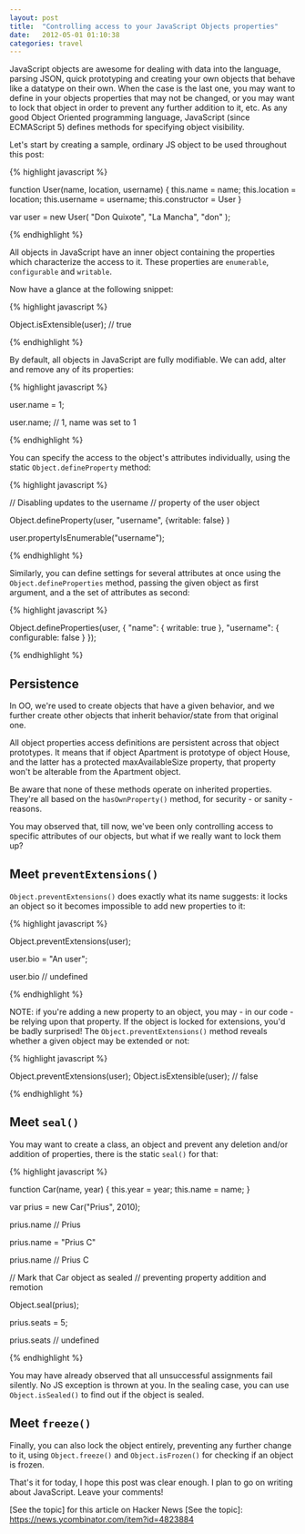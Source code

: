 ```yaml
---
layout: post
title:  "Controlling access to your JavaScript Objects properties"
date:   2012-05-01 01:10:38
categories: travel
---
```


JavaScript objects are awesome for dealing with data into the language, parsing JSON, quick prototyping and creating your own objects that behave like a datatype on their own. When the case is the last one, you may want to define in your objects properties that may not be changed, or you may want to lock that object in order to prevent any further addition to it, etc. As any good Object Oriented programming language, JavaScript (since ECMAScript 5) defines methods for specifying object visibility.

Let's start by creating a sample, ordinary JS object to be used throughout this post:

{% highlight javascript %}

function User(name, location, username) {
  this.name = name;
  this.location = location;
  this.username = username;
  this.constructor = User
}

var user = new User(
  "Don Quixote", "La Mancha", "don"
);

{% endhighlight %}

All objects in JavaScript have an inner object containing the properties which characterize the access to it. These properties are `enumerable`, `configurable` and `writable`.

Now have a glance at the following snippet:

{% highlight javascript %}

Object.isExtensible(user); // true

{% endhighlight %}

By default, all objects in JavaScript are fully modifiable. We can add, alter and remove any of its properties:

{% highlight javascript %}

  user.name = 1;

  user.name; // 1, name was set to 1

{% endhighlight %}

You can specify the access to the object's attributes individually, using the static `Object.defineProperty` method:

{% highlight javascript %}

// Disabling updates to the username
// property of the user object

Object.defineProperty(user,
    "username", {writable: false}
)

user.propertyIsEnumerable("username");

{% endhighlight %}

Similarly, you can define settings for several attributes at once using the `Object.defineProperties` method, passing the given object as first argument, and a the set of attributes as second:

{% highlight javascript %}

Object.defineProperties(user, {
    "name": {
      writable: true
    },
    "username": {
      configurable: false
    }
});

{% endhighlight %}


## Persistence

In OO, we're used to create objects that have a given behavior, and we further create other objects that inherit behavior/state from that original one.

All object properties access definitions are persistent across that object prototypes. It means that if object Apartment is prototype of object House, and the latter has a protected maxAvailableSize property, that property won't be alterable from the Apartment object.

Be aware that none of these methods operate on inherited properties. They're all based on the `hasOwnProperty()` method, for security - or sanity - reasons.

You may observed that, till now, we've been only controlling access to specific attributes of our objects, but what if we really want to lock them up?

## Meet `preventExtensions()`

`Object.preventExtensions()` does exactly what its name suggests: it locks an object so it becomes impossible to add new properties to it:

{% highlight javascript %}

Object.preventExtensions(user);

user.bio = "An user";

user.bio // undefined

{% endhighlight %}

NOTE: if you're adding a new property to an object, you may - in our code - be relying upon that property. If the object is locked for extensions, you'd be badly surprised! The `Object.preventExtensions()` method reveals whether a given object may be extended or not:

{% highlight javascript %}

Object.preventExtensions(user);
Object.isExtensible(user); // false

{% endhighlight %}


## Meet `seal()`

You may want to create a class, an object and prevent any deletion and/or addition of properties, there is the static `seal()` for that:

{% highlight javascript %}

function Car(name, year) {
  this.year = year;
  this.name = name;
}

var prius = new Car("Prius", 2010);

prius.name // Prius

prius.name = "Prius C"

prius.name // Prius C

// Mark that Car object as sealed
// preventing property addition and remotion

Object.seal(prius);

prius.seats = 5;

prius.seats // undefined

{% endhighlight %}

You may have already observed that all unsuccessful assignments fail silently. No JS exception is thrown at you. In the sealing case, you can use `Object.isSealed()` to find out if the object is sealed.

## Meet `freeze()`

Finally, you can also lock the object entirely, preventing any further change to it, using `Object.freeze()` and `Object.isFrozen()` for checking if an object is frozen.

That's it for today, I hope this post was clear enough. I plan to go on writing about JavaScript. Leave your comments!

[See the topic] for this article on Hacker News
[See the topic]: https://news.ycombinator.com/item?id=4823884
